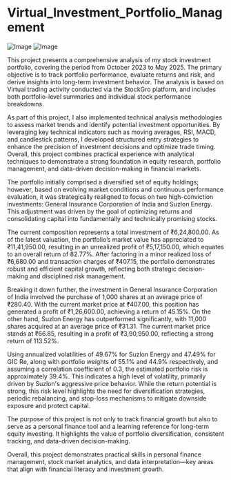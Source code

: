 # Virtual_Investment_Portfolio_Management
![Image](https://github.com/user-attachments/assets/8b0e85d5-afc7-4bea-8e8c-b2c526513e0b)
![Image](https://github.com/user-attachments/assets/cd4de18a-8eb2-4ac7-8615-a99dd6e06d22)

This project presents a comprehensive analysis of my stock investment portfolio, covering the period from October 2023 to May 2025. The primary objective is to track portfolio performance, evaluate returns and risk, and derive insights into long-term investment behavior. The analysis is based on Virtual trading activity conducted via the StockGro platform, and includes both portfolio-level summaries and individual stock performance breakdowns.

As part of this project, I also implemented technical analysis methodologies to assess market trends and identify potential investment opportunities. By leveraging key technical indicators such as moving averages, RSI, MACD, and candlestick patterns, I developed structured entry strategies to enhance the precision of investment decisions and optimize trade timing.
Overall, this project combines practical experience with analytical techniques to demonstrate a strong foundation in equity research, portfolio management, and data-driven decision-making in financial markets.

The portfolio initially comprised a diversified set of equity holdings; however, based on evolving market conditions and continuous performance evaluation, it was strategically realigned to focus on two high-conviction investments: General Insurance Corporation of India and Suzlon Energy. This adjustment was driven by the goal of optimizing returns and consolidating capital into fundamentally and technically promising stocks.

The current composition represents a total investment of ₹6,24,800.00. As of the latest valuation, the portfolio’s market value has appreciated to ₹11,41,950.00, resulting in an unrealized profit of ₹5,17,150.00, which equates to an overall return of 82.77%. After factoring in a minor realized loss of ₹6,680.00 and transaction charges of ₹407.15, the portfolio demonstrates robust and efficient capital growth, reflecting both strategic decision-making and disciplined risk management.

Breaking it down further, the investment in General Insurance Corporation of India involved the purchase of 1,000 shares at an average price of ₹280.40. With the current market price at ₹407.00, this position has generated a profit of ₹1,26,600.00, achieving a return of 45.15%. On the other hand, Suzlon Energy has outperformed significantly, with 11,000 shares acquired at an average price of ₹31.31. The current market price stands at ₹66.85, resulting in a profit of ₹3,90,950.00, reflecting a strong return of 113.52%.

Using annualized volatilities of 49.67% for Suzlon Energy and 47.49% for GIC Re, along with portfolio weights of 55.1% and 44.9% respectively, and assuming a correlation coefficient of 0.3, the estimated portfolio risk is approximately 39.4%. This indicates a high level of volatility, primarily driven by Suzlon's aggressive price behavior. While the return potential is strong, this risk level highlights the need for diversification strategies, periodic rebalancing, and stop-loss mechanisms to mitigate downside exposure and protect capital.

The purpose of this project is not only to track financial growth but also to serve as a personal finance tool and a learning reference for long-term equity investing. It highlights the value of portfolio diversification, consistent tracking, and data-driven decision-making.

Overall, this project demonstrates practical skills in personal finance management, stock market analytics, and data interpretation—key areas that align with financial literacy and investment growth.
